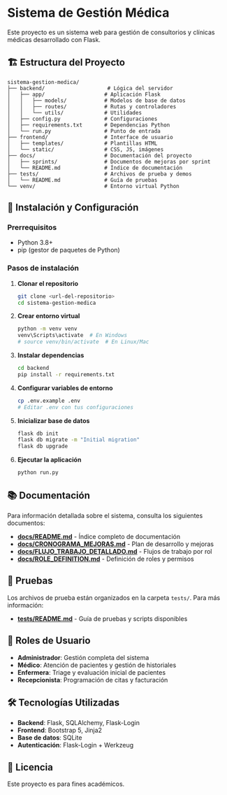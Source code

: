 # Sistema de Gestión Médica

Este proyecto es un sistema web para gestión de consultorios y clínicas médicas desarrollado con Flask.

## 🏗️ Estructura del Proyecto

```
sistema-gestion-medica/
├── backend/                    # Lógica del servidor
│   ├── app/                   # Aplicación Flask
│   │   ├── models/            # Modelos de base de datos
│   │   ├── routes/            # Rutas y controladores
│   │   └── utils/             # Utilidades
│   ├── config.py              # Configuraciones
│   ├── requirements.txt       # Dependencias Python
│   └── run.py                 # Punto de entrada
├── frontend/                  # Interface de usuario
│   ├── templates/             # Plantillas HTML
│   └── static/                # CSS, JS, imágenes
├── docs/                      # Documentación del proyecto
│   ├── sprints/               # Documentos de mejoras por sprint
│   └── README.md              # Índice de documentación
├── tests/                     # Archivos de prueba y demos
│   └── README.md              # Guía de pruebas
└── venv/                      # Entorno virtual Python
```

## 🚀 Instalación y Configuración

### Prerrequisitos
- Python 3.8+
- pip (gestor de paquetes de Python)

### Pasos de instalación

1. **Clonar el repositorio**
   ```bash
   git clone <url-del-repositorio>
   cd sistema-gestion-medica
   ```

2. **Crear entorno virtual**
   ```bash
   python -m venv venv
   venv\Scripts\activate  # En Windows
   # source venv/bin/activate  # En Linux/Mac
   ```

3. **Instalar dependencias**
   ```bash
   cd backend
   pip install -r requirements.txt
   ```

4. **Configurar variables de entorno**
   ```bash
   cp .env.example .env
   # Editar .env con tus configuraciones
   ```

5. **Inicializar base de datos**
   ```bash
   flask db init
   flask db migrate -m "Initial migration"
   flask db upgrade
   ```

6. **Ejecutar la aplicación**
   ```bash
   python run.py
   ```

## 📚 Documentación

Para información detallada sobre el sistema, consulta los siguientes documentos:

- **[docs/README.md](docs/README.md)** - Índice completo de documentación
- **[docs/CRONOGRAMA_MEJORAS.md](docs/CRONOGRAMA_MEJORAS.md)** - Plan de desarrollo y mejoras
- **[docs/FLUJO_TRABAJO_DETALLADO.md](docs/FLUJO_TRABAJO_DETALLADO.md)** - Flujos de trabajo por rol
- **[docs/ROLE_DEFINITION.md](docs/ROLE_DEFINITION.md)** - Definición de roles y permisos

## 🧪 Pruebas

Los archivos de prueba están organizados en la carpeta `tests/`. Para más información:

- **[tests/README.md](tests/README.md)** - Guía de pruebas y scripts disponibles

## 👥 Roles de Usuario

- **Administrador**: Gestión completa del sistema
- **Médico**: Atención de pacientes y gestión de historiales
- **Enfermera**: Triage y evaluación inicial de pacientes
- **Recepcionista**: Programación de citas y facturación

## 🛠️ Tecnologías Utilizadas

- **Backend**: Flask, SQLAlchemy, Flask-Login
- **Frontend**: Bootstrap 5, Jinja2
- **Base de datos**: SQLite
- **Autenticación**: Flask-Login + Werkzeug

## 📝 Licencia

Este proyecto es para fines académicos.
